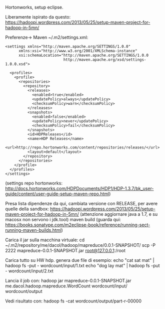 Hortonworks, setup eclipse.

Liberamente ispirato da questo: https://hadoopi.wordpress.com/2013/05/25/setup-maven-project-for-hadoop-in-5mn/

Preferenze-> Maven ~/.m2/settings.xml:
<settings xmlns="http://maven.apache.org/SETTINGS/1.0.0"
   xmlns:xsi="http://www.w3.org/2001/XMLSchema-instance"
   xsi:schemaLocation="http://maven.apache.org/SETTINGS/1.0.0
   http://maven.apache.org/xsd/settings-1.0.0.xsd">
```
<settings xmlns="http://maven.apache.org/SETTINGS/1.0.0"
      xmlns:xsi="http://www.w3.org/2001/XMLSchema-instance"
      xsi:schemaLocation="http://maven.apache.org/SETTINGS/1.0.0
                          http://maven.apache.org/xsd/settings-1.0.0.xsd">

  <profiles>
    <profile>
      <repositories>
        <repository>
          <releases>
            <enabled>true</enabled>
            <updatePolicy>always</updatePolicy>
            <checksumPolicy>warn</checksumPolicy>
          </releases>
          <snapshots>
            <enabled>false</enabled>
            <updatePolicy>never</updatePolicy>
            <checksumPolicy>fail</checksumPolicy>
          </snapshots>
          <id>HDPReleases</id>
          <name>HDP Releases</name>
          <url>http://repo.hortonworks.com/content/repositories/releases/</url>
          <layout>default</layout>
        </repository>
      </repositories> 
    </profile>
  </profiles>
</settings>
```
(settings repo hortonworks: http://docs.hortonworks.com/HDPDocuments/HDP1/HDP-1.3.7/bk_user-guide/content/user-guide-setup-maven-repo.html)

Presa lista dipendenze da qui, cambiata versione con RELEASE, per avere quelle della sandbox:
https://hadoopi.wordpress.com/2013/05/25/setup-maven-project-for-hadoop-in-5mn/
(attenzione aggiornare java a 1.7, e su macosx non servono i jdk.tool)
maven build (guarda qui: https://books.sonatype.com/m2eclipse-book/reference/running-sect-running-maven-builds.html)

Carica il jar sulla macchina virtuale:
cd ~/.m2/repository/me/dacol/hadoop/mapreduce/0.0.1-SNAPSHOT/
scp -P 2222 mapreduce-0.0.1-SNAPSHOT.jar root@127.0.0.1:/root

Carica tutto su HW hdp.
genera due file di esempio:
echo "cat sat mat" | hadoop fs -put - wordcount/input/1.txt
echo "dog lay mat" | hadoop fs -put - wordcount/input/2.txt

Lancia il job con:
hadoop jar mapreduce-0.0.1-SNAPSHOT.jar me.dacol.hadoop.mapreduce.WordCount wordcount/input/ wordcount/output

Vedi risultato con:
hadoop fs -cat wordcount/output/part-r-00000


